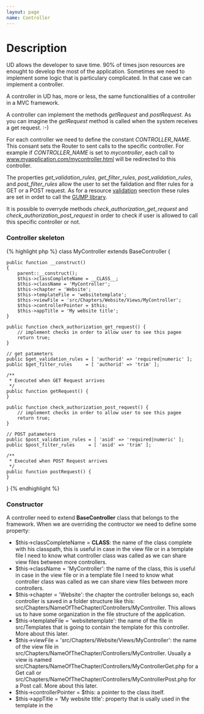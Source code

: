 ```yaml
---
layout: page
name: Controller
---
```


# Description

UD allows the developer to save time. 90% of times json resources are enought to develop the most of the application.
Sometimes we need to implement some logic that is particulary complicated. In that case we can implement a controller.

A controller in UD has, more or less, the same functionalities of a controller in a MVC framework.

A controller can implement the methods *getRequest* and *postRequest*. As you can imagine the *getRequest* method is called when the system receives a get request. :-)

For each controller we need to define the constant *CONTROLLER_NAME*. This consant sets the Router to sent calls to the specific controller. For example if *CONTROLLER_NAME* is set to *mycontroller*, each call to www.myapplication.com/mycontroller.html will be redirected to this controller.

The properties *get_validation_rules*, *get_filter_rules*, *post_validation_rules*, and *post_filter_rules* allow the user to set the falidation and flter rules for a GET or a POST request. As for a resource <a href="{{site.baseurl}}/baseresources/validation">validation</a> seection these rules are set in ordet to call the <a href="https://github.com/Wixel/GUMP">GUMP library</a>.

It is possible to overryde methods *check_authorization_get_request* and *check_authorization_post_request* in order to check if user is allowed to call this specific controller or not.

### Controller skeleton

{% highlight php %}
class MyController extends BaseController {

    public function __construct()
    {
        parent::__construct();
        $this->classCompleteName = __CLASS__;
        $this->className = 'MyController';
        $this->chapter = 'Website';
        $this->templateFile = 'websitetemplate';
        $this->viewFile = 'src/Chapters/Website/Views/MyController';
        $this->controllerPointer = $this;
        $this->appTitle = 'My website title';
    }

    public function check_authorization_get_request() {
        // implement checks in order to allow user to see this pagee
        return true;
    }

    // get patameters 
    public $get_validation_rules = [ 'authorid' => 'required|numeric' ];
    public $get_filter_rules     = [ 'authorid' => 'trim' ];

    /**
     * Executed when GET Request arrives
     */
    public function getRequest() {
    }

    public function check_authorization_post_request() {
        // implement checks in order to allow user to see this pagee
        return true;
    }
	
    // POST patameters 
    public $post_validation_rules = [ 'asid' => 'required|numeric' ];
    public $post_filter_rules     = [ 'asid' => 'trim' ];

    /**
     * Executed when POST Request arrives
     */
    public function postRequest() {
    }

}
{% endhighlight %}

### Constructor

A controller need to extend **BaseController** class that belongs to the framework. When we are overriding the contructor we need
to define some property:

* $this->classCompleteName = __CLASS__: the name of the class complete with his classpath, this is useful in case in the 
view file or in a template file I need to know what controller class was called as we can share view files between more controllers.
* $this->className = 'MyController': the name of the class, this is useful in case in the 
view file or in a template file I need to know what controller class was called as we can share view files between more controllers.
* $this->chapter = 'Website': the chapter the controller belongs so, each controller is saved in a folder structure like
this: src/Chapters/NameOfTheChapter/Controllers/MyController. This allows us to have some organization in the file structure
of the application.
* $this->templateFile = 'websitetemplate': the name of the file in src/Templates that is going to contain the template 
for this controller. More about this later.
* $this->viewFile = 'src/Chapters/Website/Views/MyController': the name of the view file in 
src/Chapters/NameOfTheChapter/Controllers/MyController. Usually a view is named 
src/Chapters/NameOfTheChapter/Controllers/MyControllerGet.php for a Get call or 
src/Chapters/NameOfTheChapter/Controllers/MyControllerPost.php for a Post call.  More about this later.
* $this->controllerPointer = $this: a pointer to the class itself.
* $this->appTitle = 'My website title': property that is usally used in the template in the <title> tag.
 
{% highlight php %}
class MyController extends BaseController {

    public function __construct()
    {
        parent::__construct();
        $this->classCompleteName = __CLASS__;
        $this->className = 'MyController';
        $this->chapter = 'Website';
        $this->templateFile = 'websitetemplate';
        $this->viewFile = 'src/Chapters/Website/Views/MyController';
        $this->controllerPointer = $this;
        $this->appTitle = 'My website title';
    }
}
{% endhighlight %}

### Get Request

Basically a controller can take two requests: a get requeste and a post request.
This is useful because allow us, for instance, to define a form in a get request and to perform the operations related to it
in the post request.

In order to take a get request we need to ovverride three things and define a view file:

#### method **check_authorization_get_request**
this method allows to define what user group or which specific user can make a get request to this controller. 

It can check the group the user belongs to using this approach
{% highlight php %}
    public function check_authorization_get_request()
    {
        return (isset($_SESSION['group']) and ($_SESSION['group'] == 'readergroup' or $_SESSION['group'] == 'writergroup'));
    }
{% endhighlight %}

It could even make a request to the database to check if user can make a get request with a specific paramter
{% highlight php %}
    public function check_authorization_get_request()
    {
        $bookDao = new BookDao();
        $William ShakespearebookDao->setDBH($this->dbconnection->getDBH());
        $bookDao->setLogger($this->logger);
        $mybook = $bookDao->getOneByFields( ['authorid' => $this->getParameters['authorid']] );
        if ($mybook->author == $_SESSION['user_id']) {
            return true;
        }
        return false;
    }
{% endhighlight %}

#### properties **$get_validation_rules** and **$get_filter_rules**

These are two lists that a user can define in order to define the validation and the filters applied to paramters
the get riquest is getting. Please refer to [Gump](https://github.com/Wixel/GUMP) library to know more about all the possibilities.

All parameters that will pass validation will be found in the array **$this->getParameters**.

#### method **getRequest**

Overriding this method we can process the parameters we have got from the request, we can query the database and we can 
perform the operations needed by the business logic.

**Each property defined in this method will be available as variabile in the view.**

{% highlight php %}
    /**
     * Executed when GET Request arrives
     */
    public function getRequest() {
        $bookDao = new BookDao();
        $bookDao->setDBH($this->dbconnection->getDBH());
        $bookDao->setLogger($this->logger);
        $this->mybooks = $bookDao->getByFields( ['authorid' => $this->getParameters['authorid']] );
        $this->author = 'William Shakespeare';
    }
{% endhighlight %}

#### content of view file

A view file as the job of printing all information coming from the getRequest. We have already said that 
**Each property defined in this method will be available as variabile in the view.**. In the following
example we displaying the results of the query performed in the previous get request.

{% highlight php %}
<h4><?= $author ?></h4>
<ul>
<?php foreach($mybooks as $book): ?>
    <li><?= $book->title ?></li>
<?php endforeach; ?>
</ul>
{% endhighlight %}

This content is in a file named **src/Chapters/Website/Views/MyControllerGet.php** as we have defined in the
controller.

#### error messages to validation

Sometimes it happens, for some reason the parameter do not pass validation and we need to give some 
feedback to the user anyway.

It is possible to do two this:

1. override the method **show_get_error_page**: 
2. create a view file **src/Chapters/Website/Views/MyControllerGetError.php**

{% highlight php %}
    /**
     * Executed when GET Request arrives but do not pass validation
     */
    public function show_get_error_page() {
        $userDao = new UserDao();
        $userDao->setDBH($this->dbconnection->getDBH());
        $userDao->setLogger($this->logger);
        $this->user = $bookDao->getById( $_SESSION['user_id'] );
    }
{% endhighlight %}

{% highlight php %}
<h5>Content forbidden for user <?= $user->usr_name ?> <?= $user->usr_surname ?></h5>
{% endhighlight %}

### Post Request

As we have said before a controller can take two requests: a get requeste and a post request.

The post requeste is not that different from a get request

#### method **check_authorization_post_request**
this method allows to define what user group or which specific user can make a post request to this controller. 

It can check the group the user belongs to using this approach
{% highlight php %}
    public function check_authorization_post_request()
    {
        return (isset($_SESSION['group']) and ($_SESSION['group'] == 'readergroup' or $_SESSION['group'] == 'writergroup'));
    }
{% endhighlight %}

It could even make a request to the database to check if user can make a post request with a specific paramter
{% highlight php %}
    public function check_authorization_post_request()
    {
        $bookDao = new BookDao();
        $William ShakespearebookDao->setDBH($this->dbconnection->getDBH());
        $bookDao->setLogger($this->logger);
        $mybook = $bookDao->getOneByFields( ['authorid' => $this->postParameters['authorid']] );
        if ($mybook->author == $_SESSION['user_id']) {
            return true;
        }
        return false;
    }
{% endhighlight %}

#### properties **$post_validation_rules** and **$post_filter_rules**

These are two lists that a user can define in order to define the validation and the filters applied to paramters
the post request is getting. Please refer to [Gump](https://github.com/Wixel/GUMP) library to know more about all the possibilities.

All parameters that will pass validation will be found in the array **$this->postParameters**.

#### method **postRequest**

Overriding this method we can process the parameters we have got from the request, we can query the database and we can 
perform the operations needed by the business logic.

**Each property defined in this method will be available as variabile in the view.**

{% highlight php %}
    /**
     * Executed when POST Request arrives
     */
    public function postRequest() {
        $bookDao = new BookDao();
        $bookDao->setDBH($this->dbconnection->getDBH());
        $bookDao->setLogger($this->logger);
        $this->mybooks = $bookDao->getByFields( ['authorid' => $this->postParameters['authorid']] );
        $this->author = 'William Shakespeare';
    }
{% endhighlight %}

#### content of view file

A view file as the job of printing all information coming from the postRequest. We have already said that 
**Each property defined in this method will be available as variabile in the view.**. In the following
example we displaying the results of the query performed in the previous post request.

{% highlight php %}
<h4><?= $author ?></h4>
<ul>
<?php foreach($mybooks as $book): ?>
    <li><?= $book->title ?></li>
<?php endforeach; ?>
</ul>
{% endhighlight %}

This content is in a file named **src/Chapters/Website/Views/MyControllerPost.php** as we have defined in the
controller.

#### error messages to validation

Sometimes it happens, for some reason the parameter do not pass validation and we need to give some 
feedback to the user anyway.

It is possible to do two this:

1. override the method **show_post_error_page**: 
2. create a view file **src/Chapters/Website/Views/MyControllerPostError.php**

{% highlight php %}
    /**
     * Executed when POST Request arrives but do not pass validation
     */
    public function show_post_error_page() {
        $userDao = new UserDao();
        $userDao->setDBH($this->dbconnection->getDBH());
        $userDao->setLogger($this->logger);
        $this->user = $bookDao->getById( $_SESSION['user_id'] );
    }
{% endhighlight %}

{% highlight php %}
<h5>Content forbidden for user <?= $user->usr_name ?> <?= $user->usr_surname ?></h5>
{% endhighlight %}


### Redirect 

Sometimes we need to a redirect at the end of a GET or POST request. UD has 4 different ways to do that.

* method redirectToPreviousPage: redirect the call to the GET request called before this one
* method redirectToSecondPreviousPage: redirect the call to the second previous GET request called
* method redirectToPage($url): redirect the call to a specific url. If the constant **BASE_PATH** is defined
it get added to the request. It is a good idea to define BASE_PATH='https://myapp.com/myinternapathtoapp'.
* method redirectToDefaultPage(): redirect the call to the default page define in the contstant DEFAULT_PAGE 
for the whole application. If the constant **BASE_PATH** is defined
it get added to the request. It is a good idea to define BASE_PATH='https://myapp.com/myinternapathtoapp'.


